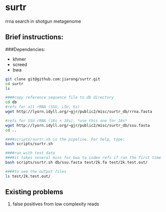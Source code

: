 surtr
=====

rrna search in shotgun metagenome

Brief instructions:
---------------------
###Dependencies:
- khmer
- screed
- bwa

```bash
git clone git@github.com:jiarong/surtr.git
cd surtr
ls

####copy reference sequence file to db directory
cd db
#refs for all rRNA (SSU, LSU, 5s)
wget http://lyorn.idyll.org/~gjr/public2/misc/surtr_db/rrna.fasta

#refs for SSU rRNA (16s + 18s), *use this one for 16s*
wget http://lyorn.idyll.org/~gjr/public2/misc/surtr_db/ssu.fasta
cd ..

####scripts/surtr.sh is the pipeline. For help, type:
bash scripts/surtr.sh

####run with test data
####it takes several mins for bwa to index refs if ran the first time
bash scripts/surtr.sh db/ssu.fasta test/2k.fa test/2k.test.out/

####to see the output files
ls test/2k.test.out/
```

Existing problems
-----------------
1) false positives from low complexity reads

